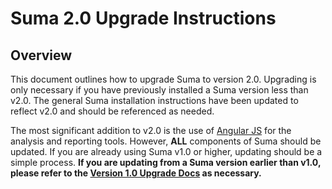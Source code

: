 Suma 2.0 Upgrade Instructions
=============================

Overview
--------

This document outlines how to upgrade Suma to version 2.0. Upgrading is only necessary if you have previously installed a Suma version less than v2.0. The general Suma installation instructions have been updated to reflect v2.0 and should be referenced as needed.

The most significant addition to v2.0 is the use of [Angular JS](http://angularjs.org) for the analysis and reporting tools. However, **ALL** components of Suma should be updated. If you are already using Suma v1.0 or higher, updating should be a simple process. **If you are updating from a Suma version earlier than v1.0, please refer to the [Version 1.0 Upgrade Docs](UPGRADE_1.0.md) as necessary.**